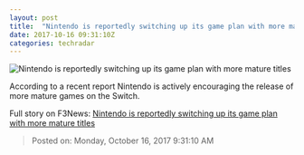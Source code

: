 ```yaml
---
layout: post
title:  "Nintendo is reportedly switching up its game plan with more mature titles"
date: 2017-10-16 09:31:10Z
categories: techradar
---
```


![Nintendo is reportedly switching up its game plan with more mature titles](http://cdn.mos.cms.futurecdn.net/k4TmUFVpuNoA6KoUB3Bf7F-1200-80.png)

According to a recent report Nintendo is actively encouraging the release of more mature games on the Switch.


Full story on F3News: [Nintendo is reportedly switching up its game plan with more mature titles](http://www.f3nws.com/n/KcMND)

> Posted on: Monday, October 16, 2017 9:31:10 AM
